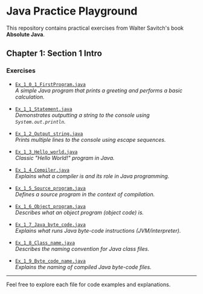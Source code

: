 # Java Practice Playground

This repository contains practical exercises from Walter Savitch's book **Absolute Java**.

## Chapter 1: Section 1 Intro

### Exercises

- [`Ex_1_0_1_FirstProgram.java`](src/chapter1/Section1_Intro/Ex_1_0_1_FirstProgram.java)  
  *A simple Java program that prints a greeting and performs a basic calculation.*

- [`Ex_1_1_Statement.java`](src/chapter1/Section1_Intro/Ex_1_1_Statement.java)  
  *Demonstrates outputting a string to the console using `System.out.println`.*

- [`Ex_1_2_Output_string.java`](src/chapter1/Section1_Intro/Ex_1_2_Output_string.java)  
  *Prints multiple lines to the console using escape sequences.*

- [`Ex_1_3_Hello_world.java`](src/chapter1/Section1_Intro/Ex_1_3_Hello_world.java)  
  *Classic "Hello World!" program in Java.*

- [`Ex_1_4_Compiler.java`](src/chapter1/Section1_Intro/Ex_1_4_Compiler.java)  
  *Explains what a compiler is and its role in Java programming.*

- [`Ex_1_5_Source_program.java`](src/chapter1/Section1_Intro/Ex_1_5_Source_program.java)  
  *Defines a source program in the context of compilation.*

- [`Ex_1_6_Object_program.java`](src/chapter1/Section1_Intro/Ex_1_6_Object_program.java)  
  *Describes what an object program (object code) is.*

- [`Ex_1_7_Java_byte_code.java`](src/chapter1/Section1_Intro/Ex_1_7_Java_byte_code.java)  
  *Explains what runs Java byte-code instructions (JVM/interpreter).*

- [`Ex_1_8_Class_name.java`](src/chapter1/Section1_Intro/Ex_1_8_Class_name.java)  
  *Describes the naming convention for Java class files.*

- [`Ex_1_9_Byte_code_name.java`](src/chapter1/Section1_Intro/Ex_1_9_Byte_code_name.java)  
  *Explains the naming of compiled Java byte-code files.*

---

Feel free to explore each file for code examples and explanations.